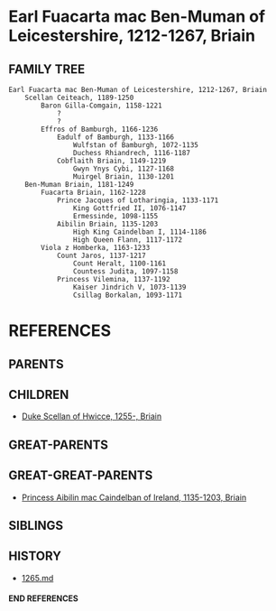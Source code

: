 # Earl Fuacarta mac Ben-Muman of Leicestershire, 1212-1267, Briain

## FAMILY TREE

```
Earl Fuacarta mac Ben-Muman of Leicestershire, 1212-1267, Briain
    Scellan Ceiteach, 1189-1250
        Baron Gilla-Comgain, 1158-1221
            ?
            ?
        Effros of Bamburgh, 1166-1236
            Eadulf of Bamburgh, 1133-1166
                Wulfstan of Bamburgh, 1072-1135
                Duchess Rhiandrech, 1116-1187
            Cobflaith Briain, 1149-1219
                Gwyn Ynys Cybi, 1127-1168
                Muirgel Briain, 1130-1201
    Ben-Muman Briain, 1181-1249
        Fuacarta Briain, 1162-1228
            Prince Jacques of Lotharingia, 1133-1171
                King Gottfried II, 1076-1147
                Ermessinde, 1098-1155
            Aibilin Briain, 1135-1203
                High King Caindelban I, 1114-1186
                High Queen Flann, 1117-1172
        Viola z Homberka, 1163-1233
            Count Jaros, 1137-1217
                Count Heralt, 1100-1161
                Countess Judita, 1097-1158
            Princess Vilemina, 1137-1192
                Kaiser Jindrich V, 1073-1139
                Csillag Borkalan, 1093-1171
```


# REFERENCES

## PARENTS 

## CHILDREN 
* [Duke Scellan of Hwicce, 1255-, Briain](scellan_1255.md)

## GREAT-PARENTS 

## GREAT-GREAT-PARENTS 
* [Princess Aibilin mac Caindelban of Ireland, 1135-1203, Briain](aibilin_mac_caindelban_1135.md)
## SIBLINGS

 
## HISTORY
* [1265.md](../h/1265.md)

#### END REFERENCES

